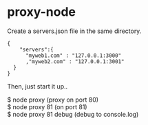 proxy-node
==========

Create a servers.json file in the same directory.    
````
{
    "servers":{
      "myweb1.com" : "127.0.0.1:3000"
      ,"myweb2.com" : "127.0.0.1:3001"
  }
}
````

Then, just start it up..    

$ node proxy          (proxy on port 80)    
$ node proxy 81       (on port 81)    
$ node proxy 81 debug (debug to console.log)    
